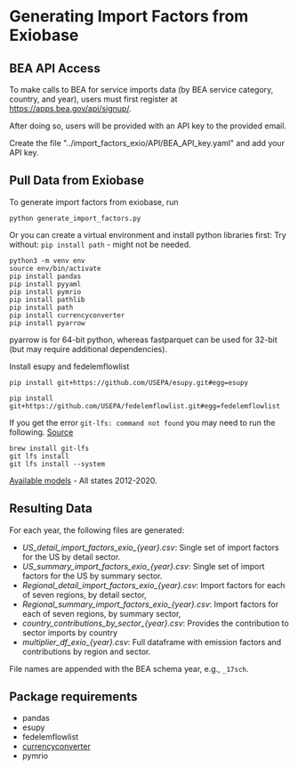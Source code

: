 # Generating Import Factors from Exiobase

## BEA API Access

To make calls to BEA for service imports data (by BEA service category, country, and year), users must first register at https://apps.bea.gov/api/signup/.

After doing so, users will be provided with an API key to the provided email.

Create the file "../import_factors_exio/API/BEA_API_key.yaml" and add your API key.

## Pull Data from Exiobase

To generate import factors from exiobase, run

	python generate_import_factors.py

Or you can create a virtual environment and install python libraries first:
Try without: `pip install path` - might not be needed.

	python3 -m venv env
	source env/bin/activate
	pip install pandas
	pip install pyyaml
	pip install pymrio
	pip install pathlib
	pip install path
	pip install currencyconverter
	pip install pyarrow

pyarrow is for 64-bit python, whereas fastparquet can be used for 32-bit (but may require additional dependencies).
<!--
    ## Checking python bits for USEEIO install
    #import platform
    ## Either
    #st.write(platform.architecture())
    #print(platform.architecture())
-->

Install esupy and fedelemflowlist

	pip install git+https://github.com/USEPA/esupy.git#egg=esupy

	pip install git+https://github.com/USEPA/fedelemflowlist.git#egg=fedelemflowlist

If you get the error `git-lfs: command not found` you may need to run the following. [Source](https://stackoverflow.com/questions/67395259/git-clone-git-lfs-filter-process-git-lfs-command-not-found)

	brew install git-lfs
	git lfs install
	git lfs install --system

<!--
If git-lfs not found next time, run the above outsite virtual env.
Was able to ignore the following the first time:
warning: current user is not root/admin, system install is likely to fail.
warning: error running /Applications/Xcode.app/Contents/Developer/usr/libexec/git-core/git 'config' '--includes' '--system' '--replace-all' 'filter.lfs.clean' 'git-lfs clean -- %f': 'error: could not lock config file /etc/gitconfig: Permission denied' 'exit status 255'


[The wiki](https://github.com/USEPA/fedelemflowlist/wiki/Install#installation-of-python-module-and-dependencies) includes installation instructions for fedelemflowlist. Make sure to use the latest release and not v1.0.8, or just put nothing at all.
-->

[Available models](https://dmap-data-commons-ord.s3.amazonaws.com/index.html?prefix=#USEEIO-State/) - All states 2012-2020.


## Resulting Data

For each year, the following files are generated:

- *US_detail_import_factors_exio_{year}.csv*: Single set of import factors for the US by detail sector.
- *US_summary_import_factors_exio_{year}.csv*: Single set of import factors for the US by summary sector.
- *Regional_detail_import_factors_exio_{year}.csv*: Import factors for each of seven regions, by detail sector, 
- *Regional_summary_import_factors_exio_{year}.csv*: Import factors for each of seven regions, by summary sector, 
- *country_contributions_by_sector_{year}.csv*: Provides the contribution to sector imports by country
- *multiplier_df_exio_{year}.csv*: Full dataframe with emission factors and contributions by region and sector.

File names are appended with the BEA schema year, e.g., `_17sch`.

## Package requirements
- pandas
- esupy
- fedelemflowlist
- [currencyconverter](https://pypi.org/project/CurrencyConverter/)
- pymrio
